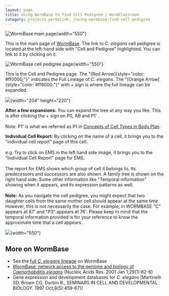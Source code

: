```yaml
---
layout: page
title: Using WormBase to find Cell Pedigree | WormClassroom
category: projects permalink: /using-wormbase-find-cell-pedigree
---
```

![WormBase main page](files/worm/CEWB.jpg){width="550"}

This is the main page of
[WormBase](http://www.wormbase.org/ "Opens in new window"). The link to
*C. elegans* cell pedigree is located at the left-hand side with "Cell
and Pedigree" highlighted. You can link to it by clicking on it.

![WormBase cell pedigree
page](files/worm/CEWBCellPedigree.jpg){width="550"}

This is the Cell and Pedigree page. The "[Red
Arrow]{style="color: #ff0000;"}" indicates the Full Lineage of *C.
elegans*. The "[Orange Arrow]{style="color: #ff8000;"}" with + sign is
where the full lineage can be expanded.

![](files/worm/CEWBLineageTree.jpg){width="204" height="220"}

**After a few expansions:** You can expand the tree at any way you like.
This is after clicking the + sign on P0, AB and P1' .\
\
Note: P1' is what we referred as P1 in [Concepts of Cell Types in Body
Plan](/concepts-cell-type-body-plan "Concepts of Cell Type in Body Plan").

**Individual Cell Report:** By clicking on the name of a cell, it brings
you to the "individual cell report" page of this cell.\
\
e.g. Try to click on EMS in the left hand side image, it brings you to
the "Individual Cell Report" page for EMS.\
\
The report for EMS shows which group of cell it belongs to. Its
predecessors and successors are also shown. A family tree is shown on
the right hand side. Some other information like "Temporal information"
showing when it appears, and its expression patterns as well.\
\
**Note:** As you navigate the cell pedigree, you might expect that two
daughter cells from the same mother cell should appear at the same time.
However, this is not necessarily the case. For example, in WORMBASE "C"
appears at 67' and "P3" appears at 76'. Please keep in mind that the
temporal information provided is for your reference to know the
approximate time that a cell appears.

![](files/worm/CEWBCellReport.jpg){width="550"}

More on WormBase
----------------

-   See the [full *C. elegans*
    lineage](http://www.wormbase.org/db/searches/pedigree "Opens in new window")
    on WormBase
-   [WormBase: network access to the genome and biology of
    *Caenorhabditis
    elegans*](https://academic.oup.com/nar/article/29/1/82/1115999/WormBase-network-access-to-the-genome-and-biology)
    (Nucleic Acids Res. 2001 Jan 1;29(1):82-6)
-   Gene expression and development databases for *C. elegans*
    (Martinelli SD, Brown CG, Durbin R., SEMINARS IN CELL AND
    DEVELOPMENTAL BIOLOGY. 1997 Oct;8(5):459-67))

